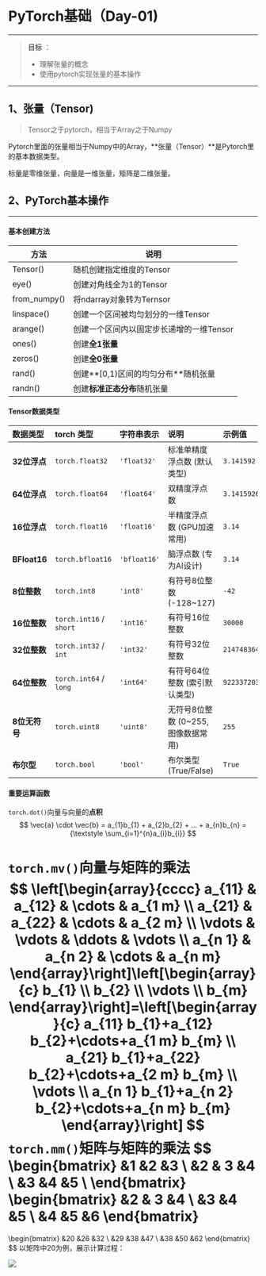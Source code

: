 # PyTorch基础（Day-01)

---

> **目标** ：
>
> - 理解张量的概念
> - 使用pytorch实现张量的基本操作

---

## 1、张量（Tensor)

> Tensor之于pytorch，相当于Array之于Numpy

Pytorch里面的张量相当于Numpy中的Array，**张量（Tensor）**是Pytorch里的基本数据类型。

标量是零维张量，向量是一维张量，矩阵是二维张量。

## 2、PyTorch基本操作

---

#### 基本创建方法

| 方法         | 说明                                     |
| ------------ | ---------------------------------------- |
| Tensor()     | 随机创建指定维度的Tensor                 |
| eye()        | 创建对角线全为1的Tensor                  |
| from_numpy() | 将ndarray对象转为Ternsor                 |
| linspace()   | 创建一个区间被均匀划分的一维Tensor       |
| arange()     | 创建一个区间内以固定步长递增的一维Tensor |
| ones()       | 创建**全1张量**                          |
| zeros()      | 创建**全0张量**                          |
| rand()       | 创建**[0,1)区间的均匀分布**随机张量      |
| randn()      | 创建**标准正态分布**随机张量             |

#### Tensor数据类型

| 数据类型      | torch 类型              | 字符串表示   | 说明                                | 示例值                |
| :------------ | :---------------------- | :----------- | :---------------------------------- | :-------------------- |
| **32位浮点**  | `torch.float32`         | `'float32'`  | 标准单精度浮点数 (默认类型)         | `3.141592`            |
| **64位浮点**  | `torch.float64`         | `'float64'`  | 双精度浮点数                        | `3.141592653589793`   |
| **16位浮点**  | `torch.float16`         | `'float16'`  | 半精度浮点数 (GPU加速常用)          | `3.14`                |
| **BFloat16**  | `torch.bfloat16`        | `'bfloat16'` | 脑浮点数 (专为AI设计)               | `3.14`                |
| **8位整数**   | `torch.int8`            | `'int8'`     | 有符号8位整数 (-128~127)            | `-42`                 |
| **16位整数**  | `torch.int16` / `short` | `'int16'`    | 有符号16位整数                      | `30000`               |
| **32位整数**  | `torch.int32` / `int`   | `'int32'`    | 有符号32位整数                      | `2147483647`          |
| **64位整数**  | `torch.int64` / `long`  | `'int64'`    | 有符号64位整数 (索引默认类型)       | `9223372036854775807` |
| **8位无符号** | `torch.uint8`           | `'uint8'`    | 无符号8位整数 (0~255, 图像数据常用) | `255`                 |
| **布尔型**    | `torch.bool`            | `'bool'`     | 布尔类型 (True/False)               | `True`                |

#### 重要运算函数

`torch.dot()`向量与向量的**点积**
$$
\vec{a} \cdot \vec{b} = a_{1}b_{1} +  a_{2}b_{2} + ... + a_{n}b_{n} =  {\textstyle \sum_{i=1}^{n}a_{i}b_{i}} 
$$


`torch.mv()`向量与矩阵的乘法
$$
\left[\begin{array}{cccc}
a_{11} & a_{12} & \cdots & a_{1 m} \\
a_{21} & a_{22} & \cdots & a_{2 m} \\
\vdots & \vdots & \ddots & \vdots \\
a_{n 1} & a_{n 2} & \cdots & a_{n m}
\end{array}\right]\left[\begin{array}{c}
b_{1} \\
b_{2} \\
\vdots \\
b_{m}
\end{array}\right]=\left[\begin{array}{c}
a_{11} b_{1}+a_{12} b_{2}+\cdots+a_{1 m} b_{m} \\
a_{21} b_{1}+a_{22} b_{2}+\cdots+a_{2 m} b_{m} \\
\vdots \\
a_{n 1} b_{1}+a_{n 2} b_{2}+\cdots+a_{n m} b_{m}
\end{array}\right]
$$
`torch.mm()`矩阵与矩阵的乘法
$$
\begin{bmatrix}
  &1  &2  &3 \\
  &2  & 3 &4 \\
  &3  &4  &5 \\
\end{bmatrix}
\begin{bmatrix}
  &2  & 3 &4 \\
  &3  &4  &5 \\
  &4  &5  &6
\end{bmatrix}
=
\begin{bmatrix}
  &20  &26 &32 \\
  &29  &38  &47 \\
  &38  &50  &62
\end{bmatrix}
$$
以矩阵中20为例，展示计算过程：

![](E:\cv_learn\1.jpg)
